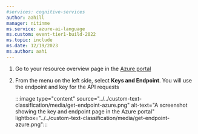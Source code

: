 ```yaml
---
#services: cognitive-services
author: aahill
manager: nitinme
ms.service: azure-ai-language
ms.custom: event-tier1-build-2022
ms.topic: include
ms.date: 12/19/2023
ms.author: aahi
---
```


1. Go to your resource overview page in the [Azure portal](https://portal.azure.com/#home)

2. From the menu on the left side, select **Keys and Endpoint**. You will use the endpoint and key for the API requests 

    :::image type="content" source="../../custom-text-classification/media/get-endpoint-azure.png" alt-text="A screenshot showing the key and endpoint page in the Azure portal" lightbox="../../custom-text-classification/media/get-endpoint-azure.png":::
